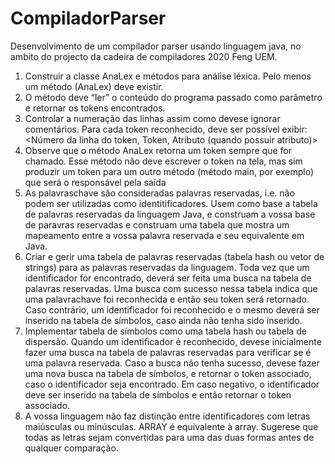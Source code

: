 # CompiladorParser
Desenvolvimento de um compilador parser usando linguagem java, no ambito do projecto da cadeira de compiladores 2020 Feng UEM.

1. Construir a classe AnaLex e métodos para análise léxica. Pelo menos um método (AnaLex) deve existir.
2. O método deve “ler” o conteúdo do programa passado como parâmetro e retornar os tokens encontrados.
3. Controlar a numeração das linhas assim como devese ignorar comentários. Para cada token reconhecido, deve ser possível exibir: <Número da linha do token, Token, Atributo (quando possuir atributo)>
4. Observe que o método AnaLex retorna um token sempre que for chamado. Esse método não deve escrever o token na tela, mas sim produzir um token para um outro método (método main, por exemplo) que será o responsável pela saída
5. As palavraschave são consideradas palavras reservadas, i.e. não podem ser utilizadas como identitificadores. Usem como base a tabela de palavras reservadas da linguagem Java, e construam a vossa base de paravras reservadas e construam uma tabela que mostra um mapeamento entre a vossa palavra reservada e seu equivalente em Java.
6. Criar e gerir uma tabela de palavras reservadas (tabela hash ou vetor de strings) para as palavras reservadas da linguagem. Toda vez que um identificador for encontrado, deverá ser feita uma busca na tabela de palavras reservadas. Uma busca com sucesso nessa tabela indica que uma palavrachave foi reconhecida e então seu token será retornado. Caso contrário, um identificador foi reconhecido e o mesmo deverá ser inserido na tabela de símbolos, caso ainda não tenha sido inserido.
7. Implementar tabela de símbolos como uma tabela hash ou tabela de dispersão. Quando um identificador é reconhecido, devese inicialmente fazer uma busca na tabela de palavras reservadas para verificar se é uma palavra reservada. Caso a busca não tenha sucesso, devese fazer uma nova busca na tabela de símbolos, e retornar o token associado, caso o identificador seja encontrado. Em caso negativo, o identificador deve ser inserido na tabela de símbolos e então retornar o token associado.
8. A vossa linguagem não faz distinção entre identificadores com letras maiúsculas ou minúsculas. ARRAY é equivalente à array. Sugerese que todas as letras sejam convertidas para uma das duas formas antes de qualquer comparação.
